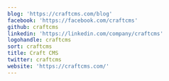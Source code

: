 ```yaml
---
blog: 'https://craftcms.com/blog'
facebook: 'https://facebook.com/craftcms'
github: craftcms
linkedin: 'https://linkedin.com/company/craftcms'
logohandle: craftcms
sort: craftcms
title: Craft CMS
twitter: craftcms
website: 'https://craftcms.com/'
---
```

